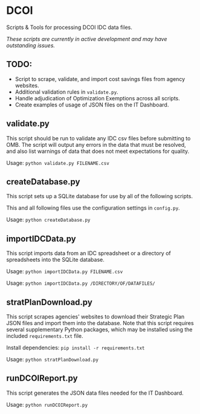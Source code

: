 # DCOI
Scripts &amp; Tools for processing DCOI IDC data files.

_These scripts are currently in active development and may have
outstanding issues._

## TODO:

* Script to scrape, validate, and import cost savings files from agency websites.
* Additional validation rules in `validate.py`.
* Handle adjudication of Optimization Exemptions across all scripts.
* Create examples of usage of JSON files on the IT Dashboard.


## validate.py

This script should be run to validate any IDC csv files before submitting to
OMB. The script will output any errors in the data that must be resolved,
and also list warnings of data that does not meet expectations for quality.

Usage: `python validate.py FILENAME.csv`


## createDatabase.py

This script sets up a SQLite database for use by all of the following scripts.

This and all following files use the configuration settings in `config.py`.

Usage: `python createDatabase.py`


## importIDCData.py

This script imports data from an IDC spreadsheet or a directory of spreadsheets
into the SQLite database.

Usage: `python importIDCData.py FILENAME.csv`

Usage: `python importIDCData.py /DIRECTORY/OF/DATAFILES/`

## stratPlanDownload.py

This script scrapes agencies' websites to download their Strategic Plan JSON
files and import them into the database.  Note that this script requires
several supplementary Python packages, which may be installed using the
included `requirements.txt` file.

Install dependencies: `pip install -r requirements.txt`

Usage: `python stratPlanDownload.py`

## runDCOIReport.py

This script generates the JSON data files needed for the IT Dashboard.

Usage: `python runDCOIReport.py`

